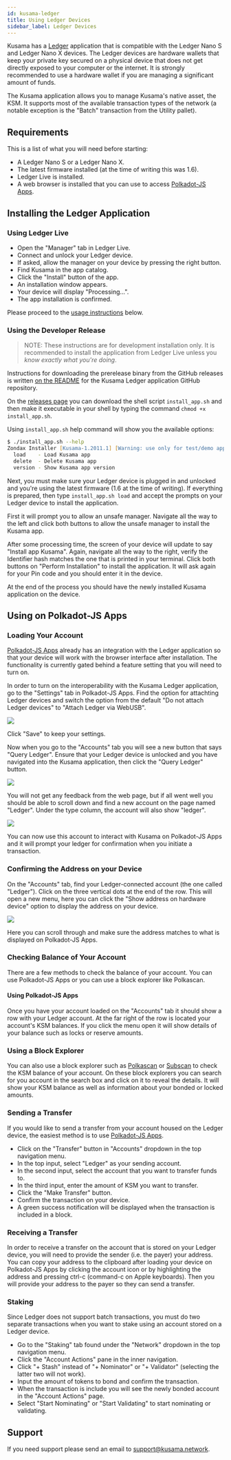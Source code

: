 ```yaml
---
id: kusama-ledger
title: Using Ledger Devices
sidebar_label: Ledger Devices
---
```


Kusama has a [Ledger][] application that is compatible with the Ledger Nano S and Ledger Nano X
devices. The Ledger devices are hardware wallets that keep your private key secured on a physical
device that does not get directly exposed to your computer or the internet. It is strongly
recommended to use a hardware wallet if you are managing a significant amount of funds.

The Kusama application allows you to manage Kusama's native asset, the KSM. It supports most of the
available transaction types of the network (a notable exception is the "Batch" transaction from the
Utility pallet).

## Requirements

This is a list of what you will need before starting:

- A Ledger Nano S or a Ledger Nano X.
- The latest firmware installed (at the time of writing this was 1.6).
- Ledger Live is installed.
- A web browser is installed that you can use to access [Polkadot-JS Apps][].

## Installing the Ledger Application

### Using Ledger Live

- Open the "Manager" tab in Ledger Live.
- Connect and unlock your Ledger device.
- If asked, allow the manager on your device by pressing the right button.
- Find Kusama in the app catalog.
- Click the "Install" button of the app.
- An installation window appears.
- Your device will display "Processing…".
- The app installation is confirmed.

Please proceed to the [usage instructions](#using-on-polkadot-js-apps) below.

### Using the Developer Release

> NOTE: These instructions are for development installation only. It is recommended to install the
> application from Ledger Live unless you _know exactly what you're doing_.

Instructions for downloading the prerelease binary from the GitHub releases is written [on the
README][prerelease instructions] for the Kusama Ledger application GitHub repository.

On the [releases page][] you can download the shell script `install_app.sh` and then make it
executable in your shell by typing the command `chmod +x install_app.sh`.

Using `install_app.sh` help command will show you the available options:

```zsh
$ ./install_app.sh --help
Zondax Installer [Kusama-1.2011.1] [Warning: use only for test/demo apps]
  load    - Load Kusama app
  delete  - Delete Kusama app
  version - Show Kusama app version
```

Next, you must make sure your Ledger device is plugged in and unlocked and you're using the latest
firmware (1.6 at the time of writing). If everything is prepared, then type `install_app.sh load`
and accept the prompts on your Ledger device to install the application.

First it will prompt you to allow an unsafe manager. Navigate all the way to the left and click both
buttons to allow the unsafe manager to install the Kusama app.

After some processing time, the screen of your device will update to say "Install app Kusama".
Again, navigate all the way to the right, verify the Identifier hash matches the one that is printed
in your terminal. Click both buttons on "Perform Installation" to install the application. It will
ask again for your Pin code and you should enter it in the device.

At the end of the process you should have the newly installed Kusama application on the device.

## Using on Polkadot-JS Apps

### Loading Your Account

[Polkadot-JS Apps][] already has an integration with the Ledger application so that your device will
work with the browser interface after installation. The functionality is currently gated behind a
feature setting that you will need to turn on.

In order to turn on the interoperability with the Kusama Ledger application, go to the "Settings"
tab in Polkadot-JS Apps. Find the option for attachting Ledger devices and switch the option from
the default "Do not attach Ledger devices" to "Attach Ledger via WebUSB".

![](assets/ledger.png)

Click "Save" to keep your settings.

Now when you go to the "Accounts" tab you will see a new button that says "Query Ledger". Ensure
that your Ledger device is unlocked and you have navigated into the Kusama application, then click
the "Query Ledger" button.

![](assets/ledger-2.png)

You will not get any feedback from the web page, but if all went well you should be able to scroll
down and find a new account on the page named "Ledger". Under the type column, the account will also
show "ledger".

![](assets/ledger-3.png)

You can now use this account to interact with Kusama on Polkadot-JS Apps and it will prompt your
ledger for confirmation when you initiate a transaction.

### Confirming the Address on your Device

On the "Accounts" tab, find your Ledger-connected account (the one called "Ledger"). Click on the
three vertical dots at the end of the row. This will open a new menu, here you can click the "Show
address on hardware device" option to display the address on your device.

![](assets/ledger-4.png)

Here you can scroll through and make sure the address matches to what is displayed on Polkadot-JS
Apps.

### Checking Balance of Your Account

There are a few methods to check the balance of your account. You can use Polkadot-JS Apps or you
can use a block explorer like Polkascan.

#### Using Polkadot-JS Apps

Once you have your account loaded on the "Accounts" tab it should show a row with your Ledger
account. At the far right of the row is located your account's KSM balances. If you click the menu
open it will show details of your balance such as locks or reserve amounts.

### Using a Block Explorer

You can also use a block explorer such as [Polkascan][] or [Subscan][] to check the KSM balance of
your account. On these block explorers you can search for you account in the search box and click on
it to reveal the details. It will show your KSM balance as well as information about your bonded or
locked amounts.

### Sending a Transfer

If you would like to send a transfer from your account housed on the Ledger device, the easiest
method is to use [Polkadot-JS Apps][].

- Click on the "Transfer" button in "Accounts" dropdown in the top navigation menu.
- In the top input, select "Ledger" as your sending account.
- In the second input, select the account that you want to transfer funds to.
- In the third input, enter the amount of KSM you want to transfer.
- Click the "Make Transfer" button.
- Confirm the transaction on your device.
- A green success notification will be displayed when the transaction is included in a block.

### Receiving a Transfer

In order to receive a transfer on the account that is stored on your Ledger device, you will need to
provide the sender (i.e. the payer) your address. You can copy your address to the clipboard after
loading your device on Polkadot-JS Apps by clicking the account icon or by highlighting the address
and pressing ctrl-c (command-c on Apple keyboards). Then you will provide your address to the payer
so they can send a transfer.

### Staking

Since Ledger does not support batch transactions, you must do two separate transactions when you want
to stake using an account stored on a Ledger device.

- Go to the "Staking" tab found under the "Network" dropdown in the top navigation menu.
- Click the "Account Actions" pane in the inner navigation.
- Click "+ Stash" instead of "+ Nominator" or "+ Validator" (selecting the latter two will not work).
- Input the amount of tokens to bond and confirm the transaction.
- When the transaction is include you will see the newly bonded account in the "Account Actions" page.
- Select "Start Nominating" or "Start Validating" to start nominating or validating.

## Support

If you need support please send an email to [support@kusama.network](mailto:support@kusama.network).

[ledger]: https://www.ledger.com/
[polkadot-js apps]: https://polkadot.js.org/apps
[prerelease instructions]: https://github.com/Zondax/ledger-kusama#download-and-install
[releases page]: https://github.com/Zondax/ledger-kusama/releases
[polkascan]: https://polkascan.io/kusama
[subscan]: https://kusama.subscan.io/
